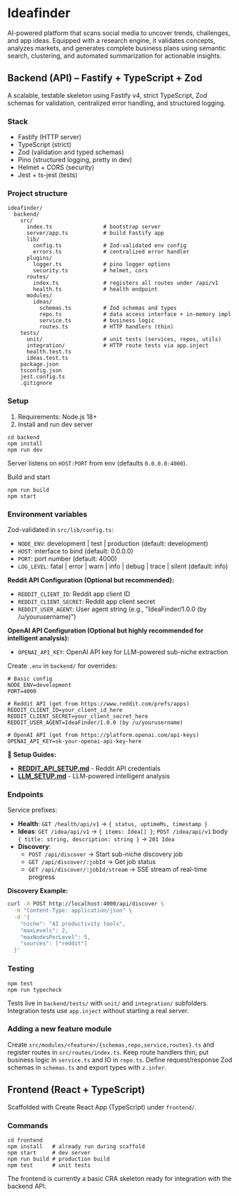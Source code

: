 # Ideafinder

AI-powered platform that scans social media to uncover trends, challenges, and app ideas. Equipped with a research engine, it validates concepts, analyzes markets, and generates complete business plans using semantic search, clustering, and automated summarization for actionable insights.

## Backend (API) – Fastify + TypeScript + Zod

A scalable, testable skeleton using Fastify v4, strict TypeScript, Zod schemas for validation, centralized error handling, and structured logging.

### Stack
- Fastify (HTTP server)
- TypeScript (strict)
- Zod (validation and typed schemas)
- Pino (structured logging, pretty in dev)
- Helmet + CORS (security)
- Jest + ts-jest (tests)

### Project structure
```
ideafinder/
  backend/
    src/
      index.ts                # bootstrap server
      server/app.ts           # build Fastify app
      lib/
        config.ts             # Zod-validated env config
        errors.ts             # centralized error handler
      plugins/
        logger.ts             # pino logger options
        security.ts           # helmet, cors
      routes/
        index.ts              # registers all routes under /api/v1
        health.ts             # health endpoint
      modules/
        ideas/
          schemas.ts          # Zod schemas and types
          repo.ts             # data access interface + in-memory impl
          service.ts          # business logic
          routes.ts           # HTTP handlers (thin)
    tests/
      unit/                   # unit tests (services, repos, utils)
      integration/            # HTTP route tests via app.inject
      health.test.ts
      ideas.test.ts
    package.json
    tsconfig.json
    jest.config.ts
    .gitignore
```

### Setup
1) Requirements: Node.js 18+
2) Install and run dev server
```
cd backend
npm install
npm run dev
```
Server listens on `HOST:PORT` from env (defaults `0.0.0.0:4000`).

Build and start
```
npm run build
npm start
```

### Environment variables
Zod-validated in `src/lib/config.ts`:
- `NODE_ENV`: development | test | production (default: development)
- `HOST`: interface to bind (default: 0.0.0.0)
- `PORT`: port number (default: 4000)
- `LOG_LEVEL`: fatal | error | warn | info | debug | trace | silent (default: info)

**Reddit API Configuration (Optional but recommended):**
- `REDDIT_CLIENT_ID`: Reddit app client ID
- `REDDIT_CLIENT_SECRET`: Reddit app client secret  
- `REDDIT_USER_AGENT`: User agent string (e.g., "IdeaFinder/1.0.0 (by /u/yourusername)")

**OpenAI API Configuration (Optional but highly recommended for intelligent analysis):**
- `OPENAI_API_KEY`: OpenAI API key for LLM-powered sub-niche extraction

Create `.env` in `backend/` for overrides:
```env
# Basic config
NODE_ENV=development
PORT=4000

# Reddit API (get from https://www.reddit.com/prefs/apps)
REDDIT_CLIENT_ID=your_client_id_here
REDDIT_CLIENT_SECRET=your_client_secret_here
REDDIT_USER_AGENT=IdeaFinder/1.0.0 (by /u/yourusername)

# OpenAI API (get from https://platform.openai.com/api-keys)
OPENAI_API_KEY=sk-your-openai-api-key-here
```

📖 **Setup Guides:**
- **[REDDIT_API_SETUP.md](./REDDIT_API_SETUP.md)** - Reddit API credentials
- **[LLM_SETUP.md](./LLM_SETUP.md)** - LLM-powered intelligent analysis

### Endpoints
Service prefixes:
- **Health**: `GET /health/api/v1` → `{ status, uptimeMs, timestamp }`
- **Ideas**: `GET /idea/api/v1` → `{ items: Idea[] }`; `POST /idea/api/v1` body `{ title: string, description: string }` → `201 Idea`
- **Discovery**: 
  - `POST /api/discover` → Start sub-niche discovery job
  - `GET /api/discover/:jobId` → Get job status  
  - `GET /api/discover/:jobId/stream` → SSE stream of real-time progress

**Discovery Example:**
```bash
curl -X POST http://localhost:4000/api/discover \
  -H "Content-Type: application/json" \
  -d '{
    "niche": "AI productivity tools",
    "maxLevels": 2,
    "maxNodesPerLevel": 5,
    "sources": ["reddit"]
  }'
```

### Testing
```
npm test
npm run typecheck
```
Tests live in `backend/tests/` with `unit/` and `integration/` subfolders. Integration tests use `app.inject` without starting a real server.

### Adding a new feature module
Create `src/modules/<feature>/{schemas,repo,service,routes}.ts` and register routes in `src/routes/index.ts`. Keep route handlers thin; put business logic in `service.ts` and IO in `repo.ts`. Define request/response Zod schemas in `schemas.ts` and export types with `z.infer`.

## Frontend (React + TypeScript)

Scaffolded with Create React App (TypeScript) under `frontend/`.

### Commands
```
cd frontend
npm install   # already run during scaffold
npm start     # dev server
npm run build # production build
npm test      # unit tests
```

The frontend is currently a basic CRA skeleton ready for integration with the backend API.

